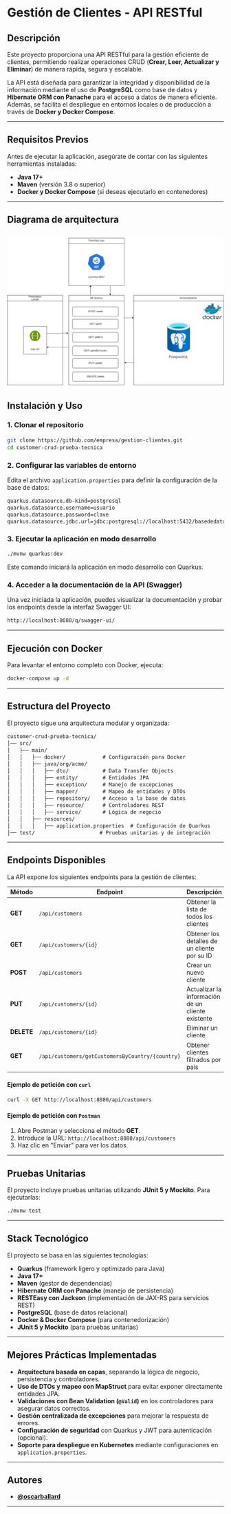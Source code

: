 # **Gestión de Clientes - API RESTful**

## **Descripción**
Este proyecto proporciona una API RESTful para la gestión eficiente de clientes, permitiendo realizar operaciones CRUD (**Crear, Leer, Actualizar y Eliminar**) de manera rápida, segura y escalable. 

La API está diseñada para garantizar la integridad y disponibilidad de la información mediante el uso de **PostgreSQL** como base de datos y **Hibernate ORM con Panache** para el acceso a datos de manera eficiente. Además, se facilita el despliegue en entornos locales o de producción a través de **Docker y Docker Compose**.

---

## **Requisitos Previos**
Antes de ejecutar la aplicación, asegúrate de contar con las siguientes herramientas instaladas:

- **Java 17+**
- **Maven** (versión 3.8 o superior)
- **Docker y Docker Compose** (si deseas ejecutarlo en contenedores)

---

## **Diagrama de arquitectura**
![Diagrama de arquitectura](src/assets/img/architectureDiagram.jpg)
---

## **Instalación y Uso**

### **1. Clonar el repositorio**  
```bash
git clone https://github.com/empresa/gestion-clientes.git
cd customer-crud-prueba-tecnica
```

### **2. Configurar las variables de entorno**
Edita el archivo `application.properties` para definir la configuración de la base de datos:

```properties
quarkus.datasource.db-kind=postgresql
quarkus.datasource.username=usuario
quarkus.datasource.password=clave
quarkus.datasource.jdbc.url=jdbc:postgresql://localhost:5432/basededatos
```

### **3. Ejecutar la aplicación en modo desarrollo**
```bash
./mvnw quarkus:dev
```
Este comando iniciará la aplicación en modo desarrollo con Quarkus.

### **4. Acceder a la documentación de la API (Swagger)**
Una vez iniciada la aplicación, puedes visualizar la documentación y probar los endpoints desde la interfaz Swagger UI:

```bash
http://localhost:8080/q/swagger-ui/
```

---

## **Ejecución con Docker**
Para levantar el entorno completo con Docker, ejecuta:

```bash
docker-compose up -d
```
---

## **Estructura del Proyecto**
El proyecto sigue una arquitectura modular y organizada:

```
customer-crud-prueba-tecnica/
│── src/
│   ├── main/
│   │   ├── docker/            # Configuración para Docker
│   │   ├── java/org/acme/
│   │   │   ├── dto/           # Data Transfer Objects
│   │   │   ├── entity/        # Entidades JPA
│   │   │   ├── exception/     # Manejo de excepciones
│   │   │   ├── mapper/        # Mapeo de entidades y DTOs
│   │   │   ├── repository/    # Acceso a la base de datos
│   │   │   ├── resource/      # Controladores REST
│   │   │   ├── service/       # Lógica de negocio
│   │   ├── resources/
│   │   │   ├── application.properties  # Configuración de Quarkus
│── test/                     # Pruebas unitarias y de integración
```

---

## **Endpoints Disponibles**
La API expone los siguientes endpoints para la gestión de clientes:

| Método  | Endpoint                                       | Descripción                          |
|---------|-----------------------------------------------|--------------------------------------|
| **GET** | `/api/customers`                             | Obtener la lista de todos los clientes |
| **GET** | `/api/customers/{id}`                        | Obtener los detalles de un cliente por su ID |
| **POST** | `/api/customers`                            | Crear un nuevo cliente |
| **PUT** | `/api/customers/{id}`                        | Actualizar la información de un cliente existente |
| **DELETE** | `/api/customers/{id}`                    | Eliminar un cliente |
| **GET** | `/api/customers/getCustomersByCountry/{country}` | Obtener clientes filtrados por país |

#### **Ejemplo de petición con `curl`**
```bash
curl -X GET http://localhost:8080/api/customers
```

#### **Ejemplo de petición con `Postman`**
1. Abre Postman y selecciona el método **GET**.
2. Introduce la URL: `http://localhost:8080/api/customers`
3. Haz clic en "Enviar" para ver los datos.

---

## **Pruebas Unitarias**
El proyecto incluye pruebas unitarias utilizando **JUnit 5 y Mockito**. Para ejecutarlas:

```bash
./mvnw test
```

---

## **Stack Tecnológico**
El proyecto se basa en las siguientes tecnologías:

- **Quarkus** (framework ligero y optimizado para Java)
- **Java 17+**
- **Maven** (gestor de dependencias)
- **Hibernate ORM con Panache** (manejo de persistencia)
- **RESTEasy con Jackson** (implementación de JAX-RS para servicios REST)
- **PostgreSQL** (base de datos relacional)
- **Docker & Docker Compose** (para contenedorización)
- **JUnit 5 y Mockito** (para pruebas unitarias)

---

## **Mejores Prácticas Implementadas**
- **Arquitectura basada en capas**, separando la lógica de negocio, persistencia y controladores.
- **Uso de DTOs y mapeo con MapStruct** para evitar exponer directamente entidades JPA.
- **Validaciones con Bean Validation (`@Valid`)** en los controladores para asegurar datos correctos.
- **Gestión centralizada de excepciones** para mejorar la respuesta de errores.
- **Configuración de seguridad** con Quarkus y JWT para autenticación (opcional).
- **Soporte para despliegue en Kubernetes** mediante configuraciones en `application.properties`.

---

## **Autores**
- **[@oscarballard](https://github.com/oscarballard)**

---
